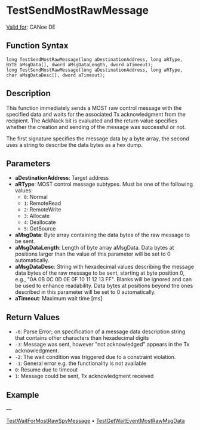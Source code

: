 # TestSendMostRawMessage

[Valid for](../../../Shared/FeatureAvailability.md): CANoe DE

## Function Syntax

```plaintext
long TestSendMostRawMessage(long aDestinationAddress, long aRType, BYTE aMsgData[], dword aMsgDataLength, dword aTimeout);
long TestSendMostRawMessage(long aDestinationAddress, long aRType, char aMsgDataDesc[], dword aTimeout);
```

## Description

This function immediately sends a MOST raw control message with the specified data and waits for the associated Tx acknowledgment from the recipient. The AckNack bit is evaluated and the return value specifies whether the creation and sending of the message was successful or not.

The first signature specifies the message data by a byte array, the second uses a string to describe the data bytes as a hex dump.

## Parameters

- **aDestinationAddress**: Target address
- **aRType**: MOST control message subtypes. Must be one of the following values:
  - `0`: Normal
  - `1`: RemoteRead
  - `2`: RemoteWrite
  - `3`: Allocate
  - `4`: Deallocate
  - `5`: GetSource
- **aMsgData**: Byte array containing the data bytes of the raw message to be sent.
- **aMsgDataLength**: Length of byte array aMsgData. Data bytes at positions larger than the value of this parameter will be set to 0 automatically.
- **aMsgDataDesc**: String with hexadecimal values describing the message data bytes of the raw message to be sent, starting at byte position 0, e.g., "0A 0B 0C 0D 0E 0F 10 11 12 13 FF". Blanks will be ignored and can be used to enhance readability. Data bytes at positions beyond the ones described in this parameter will be set to 0 automatically.
- **aTimeout**: Maximum wait time [ms]

## Return Values

- `-6`: Parse Error; on specification of a message data description string that contains other characters than hexadecimal digits
- `-3`: Message was sent, however "not acknowledged" appears in the Tx acknowledgment.
- `-2`: The wait condition was triggered due to a constraint violation.
- `-1`: General error e.g. the functionality is not available
- `0`: Resume due to timeout
- `1`: Message could be sent, Tx acknowledgment received

## Example

—

[TestWaitForMostRawSpyMessage](CAPLfunctionTestWaitForMostRawSpyMessage.md) • [TestGetWaitEventMostRawMsgData](CAPLfunctionTestGetWaitEventMostRawMsgData.md)
